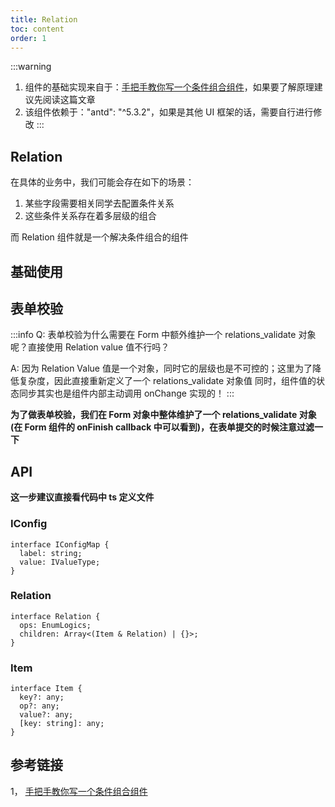 ```yaml
---
title: Relation
toc: content
order: 1
---
```


:::warning

1. 组件的基础实现来自于：[手把手教你写一个条件组合组件](https://juejin.cn/post/7005869798483558431)，如果要了解原理建议先阅读这篇文章
2. 该组件依赖于："antd": "^5.3.2"，如果是其他 UI 框架的话，需要自行进行修改
   :::

## Relation

在具体的业务中，我们可能会存在如下的场景：

1. 某些字段需要相关同学去配置条件关系
2. 这些条件关系存在着多层级的组合

而 Relation 组件就是一个解决条件组合的组件

## 基础使用

<code src="./demo/Relation/demo1.tsx"></code>

## 表单校验

:::info
Q: 表单校验为什么需要在 Form 中额外维护一个 relations_validate 对象呢？直接使用 Relation value 值不行吗？

A: 因为 Relation Value 值是一个对象，同时它的层级也是不可控的；这里为了降低复杂度，因此直接重新定义了一个 relations_validate 对象值
同时，组件值的状态同步其实也是组件内部主动调用 onChange 实现的！
:::

<code src="./demo/Relation/demo2.tsx"></code>

**为了做表单校验，我们在 Form 对象中整体维护了一个 relations_validate 对象(在 Form 组件的 onFinish callback 中可以看到)，在表单提交的时候注意过滤一下**

## API

<API id="RelationComponent"></API>

**这一步建议直接看代码中 ts 定义文件**

### IConfig

```
interface IConfigMap {
  label: string;
  value: IValueType;
}
```

### Relation

```
interface Relation {
  ops: EnumLogics;
  children: Array<(Item & Relation) | {}>;
}
```

### Item

```
interface Item {
  key?: any;
  op?: any;
  value?: any;
  [key: string]: any;
}
```

## 参考链接

1， [手把手教你写一个条件组合组件](https://juejin.cn/post/7005869798483558431)
